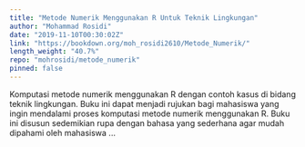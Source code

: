```yaml
---
title: "Metode Numerik Menggunakan R Untuk Teknik Lingkungan"
author: "Mohammad Rosidi"
date: "2019-11-10T00:30:02Z"
link: "https://bookdown.org/moh_rosidi2610/Metode_Numerik/"
length_weight: "40.7%"
repo: "mohrosidi/metode_numerik"
pinned: false
---
```


Komputasi metode numerik menggunakan R dengan contoh kasus di bidang teknik lingkungan. Buku ini dapat menjadi rujukan bagi mahasiswa yang ingin mendalami proses komputasi metode numerik menggunakan R. Buku ini disusun sedemikian rupa dengan bahasa yang sederhana agar mudah dipahami oleh mahasiswa ...

